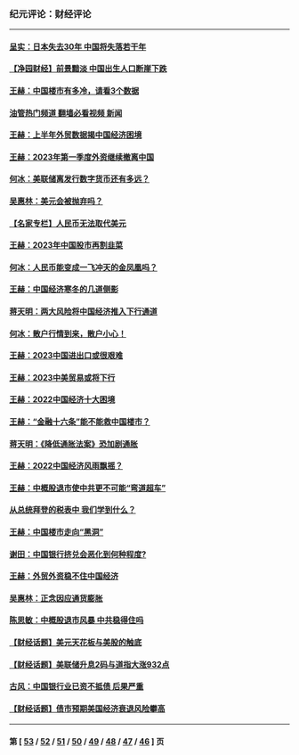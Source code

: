### 纪元评论：财经评论
---
#### [呈实：日本失去30年 中国将失落若干年](../../pages/nsc1026/n14078260.md?10010330) 
#### [【净园财经】前景黯淡 中国出生人口断崖下跌](../../pages/nsc1026/n14049754.md?10010330) 
#### [王赫：中国楼市有多冷，请看3个数据](../../pages/nsc1026/n14046129.md?10010330) 
#### [油管热门频道 翻墙必看视频 新闻](ok?10010330)
#### [王赫：上半年外贸数据揭中国经济困境](../../pages/nsc1026/n14034198.md?10010330) 
#### [王赫：2023年第一季度外资继续撤离中国](../../pages/nsc1026/n13988870.md?10010330) 
#### [何冰：美联储离发行数字货币还有多远？](../../pages/nsc1026/n13986109.md?10010330) 
#### [吴惠林：美元会被抛弃吗？](../../pages/nsc1026/n13984087.md?10010330) 
#### [【名家专栏】人民币无法取代美元](../../pages/nsc1026/n13974270.md?10010330) 
#### [王赫：2023年中国股市再割韭菜](../../pages/nsc1026/n13965334.md?10010330) 
#### [何冰：人民币能变成一飞冲天的金凤凰吗？](../../pages/nsc1026/n13964999.md?10010330) 
#### [王赫：中国经济寒冬的几道侧影](../../pages/nsc1026/n13932953.md?10010330) 
#### [蒋天明：两大风险将中国经济推入下行通道](../../pages/nsc1026/n13929820.md?10010330) 
#### [何冰：散户行情到来，散户小心！](../../pages/nsc1026/n13928308.md?10010330) 
#### [王赫：2023中国进出口或很艰难](../../pages/nsc1026/n13911515.md?10010330) 
#### [王赫：2023中美贸易或将下行](../../pages/nsc1026/n13899005.md?10010330) 
#### [王赫：2022中国经济十大困境](../../pages/nsc1026/n13883766.md?10010330) 
#### [王赫：“金融十六条”能不能救中国楼市？](../../pages/nsc1026/n13868431.md?10010330) 
#### [蒋天明：《降低通胀法案》恐加剧通胀](../../pages/nsc1026/n13806996.md?10010330) 
#### [王赫：2022中国经济风雨飘摇？](../../pages/nsc1026/n13803207.md?10010330) 
#### [王赫：中概股退市使中共更不可能“弯道超车”](../../pages/nsc1026/n13802858.md?10010330) 
#### [从总统拜登的税表中 我们学到什么？](../../pages/nsc1026/n13773081.md?10010330) 
#### [王赫：中国楼市走向“黑洞”](../../pages/nsc1026/n13770647.md?10010330) 
#### [谢田：中国银行挤兑会恶化到何种程度?](../../pages/nsc1026/n13766965.md?10010330) 
#### [王赫：外贸外资稳不住中国经济](../../pages/nsc1026/n13753933.md?10010330) 
#### [吴惠林：正念因应通货膨胀](../../pages/nsc1026/n13750350.md?10010330) 
#### [陈思敏：中概股退市风暴 中共稳得住吗](../../pages/nsc1026/n13738978.md?10010330) 
#### [【财经话题】美元天花板与美股的触底](../../pages/nsc1026/n13736495.md?10010330) 
#### [【财经话题】美联储升息2码与道指大涨932点](../../pages/nsc1026/n13727377.md?10010330) 
#### [古风：中国银行业已资不抵债 后果严重](../../pages/nsc1026/n13726111.md?10010330) 
#### [【财经话题】债市预期美国经济衰退风险攀高](../../pages/nsc1026/n13698043.md?10010330) 

---
#### 第 [ [53](./53.md?10010330) / [52](./52.md?10010330) / [51](./51.md?10010330) / [50](./50.md?10010330) / [49](./49.md?10010330) / [48](./48.md?10010330) / [47](./47.md?10010330) / [46](./46.md?10010330) ] 页
